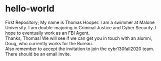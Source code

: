 # hello-world
First Repository;
My name is Thomas Hooper. I am a swimmer at Malone University. I am double-majoring in Criminal Justice and Cyber Security. I hope to eventually work as an FBI Agent.
<br>Thanks, Thomas! We will see if we can get you in touch with an alumni, Doug, who currently works for the Bureau.
<br>Also remember to accept the invitation to join the cybr130fall2020 team. There should be an email invite.
